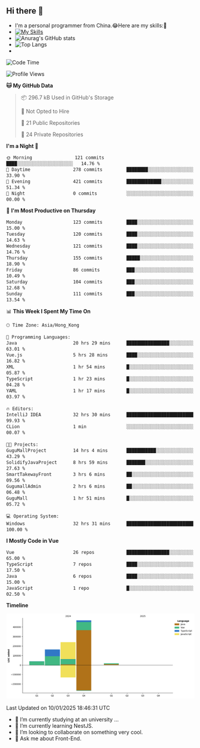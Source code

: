 ## Hi there 👋
- I'm a personal programmer from China.😂Here are my skills:🤔
- [![My Skills](https://skillicons.dev/icons?i=js,html,css,vue,typescript,java,golang)](https://skillicons.dev)
- ![Anurag's GitHub stats](https://github-readme-stats.vercel.app/api?username=FluffyChi-Xing&count_private=true&show_icons=true&theme=radical)
- ![Top Langs](https://github-readme-stats.vercel.app/api/top-langs/?username=FluffyChi-Xing)
- <!--START_SECTION:waka-->
![Code Time](http://img.shields.io/badge/Code%20Time-1%2C035%20hrs%2028%20mins-blue)

![Profile Views](http://img.shields.io/badge/Profile%20Views-1-blue)

**🐱 My GitHub Data** 

> 📦 296.7 kB Used in GitHub's Storage 
 > 
> 🚫 Not Opted to Hire
 > 
> 📜 21 Public Repositories 
 > 
> 🔑 24 Private Repositories 
 > 
**I'm a Night 🦉** 

```text
🌞 Morning                121 commits         ████░░░░░░░░░░░░░░░░░░░░░   14.76 % 
🌆 Daytime                278 commits         ████████░░░░░░░░░░░░░░░░░   33.90 % 
🌃 Evening                421 commits         █████████████░░░░░░░░░░░░   51.34 % 
🌙 Night                  0 commits           ░░░░░░░░░░░░░░░░░░░░░░░░░   00.00 % 
```
📅 **I'm Most Productive on Thursday** 

```text
Monday                   123 commits         ████░░░░░░░░░░░░░░░░░░░░░   15.00 % 
Tuesday                  120 commits         ████░░░░░░░░░░░░░░░░░░░░░   14.63 % 
Wednesday                121 commits         ████░░░░░░░░░░░░░░░░░░░░░   14.76 % 
Thursday                 155 commits         █████░░░░░░░░░░░░░░░░░░░░   18.90 % 
Friday                   86 commits          ███░░░░░░░░░░░░░░░░░░░░░░   10.49 % 
Saturday                 104 commits         ███░░░░░░░░░░░░░░░░░░░░░░   12.68 % 
Sunday                   111 commits         ███░░░░░░░░░░░░░░░░░░░░░░   13.54 % 
```


📊 **This Week I Spent My Time On** 

```text
🕑︎ Time Zone: Asia/Hong_Kong

💬 Programming Languages: 
Java                     20 hrs 29 mins      ████████████████░░░░░░░░░   63.01 % 
Vue.js                   5 hrs 28 mins       ████░░░░░░░░░░░░░░░░░░░░░   16.82 % 
XML                      1 hr 54 mins        █░░░░░░░░░░░░░░░░░░░░░░░░   05.87 % 
TypeScript               1 hr 23 mins        █░░░░░░░░░░░░░░░░░░░░░░░░   04.28 % 
YAML                     1 hr 17 mins        █░░░░░░░░░░░░░░░░░░░░░░░░   03.97 % 

🔥 Editors: 
IntelliJ IDEA            32 hrs 30 mins      █████████████████████████   99.93 % 
CLion                    1 min               ░░░░░░░░░░░░░░░░░░░░░░░░░   00.07 % 

🐱‍💻 Projects: 
GuguMallProject          14 hrs 4 mins       ███████████░░░░░░░░░░░░░░   43.29 % 
SolidifyJavaProject      8 hrs 59 mins       ███████░░░░░░░░░░░░░░░░░░   27.63 % 
SmartTakewayFront        3 hrs 6 mins        ██░░░░░░░░░░░░░░░░░░░░░░░   09.56 % 
GugumallAdmin            2 hrs 6 mins        ██░░░░░░░░░░░░░░░░░░░░░░░   06.48 % 
GuguMall                 1 hr 51 mins        █░░░░░░░░░░░░░░░░░░░░░░░░   05.72 % 

💻 Operating System: 
Windows                  32 hrs 31 mins      █████████████████████████   100.00 % 
```

**I Mostly Code in Vue** 

```text
Vue                      26 repos            ████████████████░░░░░░░░░   65.00 % 
TypeScript               7 repos             ████░░░░░░░░░░░░░░░░░░░░░   17.50 % 
Java                     6 repos             ████░░░░░░░░░░░░░░░░░░░░░   15.00 % 
JavaScript               1 repo              █░░░░░░░░░░░░░░░░░░░░░░░░   02.50 % 
```



**Timeline**

![Lines of Code chart](https://raw.githubusercontent.com/FluffyChi-Xing/FluffyChi-Xing/main/assets/bar_graph.png)


 Last Updated on 10/01/2025 18:46:31 UTC
<!--END_SECTION:waka-->
- 🔭 I’m currently studying at an university ...
- 🌱 I’m currently learning NestJS.
- 👯 I’m looking to collaborate on something very cool.
- 💬 Ask me about Front-End.
